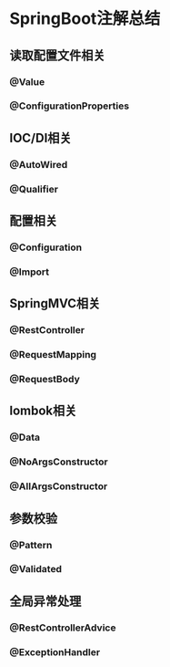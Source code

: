 # SpringBoot注解总结

## 读取配置文件相关

### @Value

### @ConfigurationProperties

## IOC/DI相关

### @AutoWired

### @Qualifier

## 配置相关

### @Configuration

### @Import

## SpringMVC相关

### @RestController

### @RequestMapping

### @RequestBody

## lombok相关

### @Data

### @NoArgsConstructor

### @AllArgsConstructor

## 参数校验

### @Pattern

### @Validated

## 全局异常处理

### @RestControllerAdvice

### @ExceptionHandler